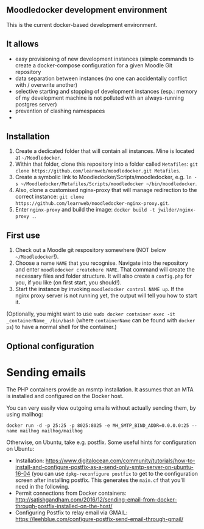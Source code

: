 Moodledocker development environment
------------------------------------

This is the current docker-based development environment.

## It allows

* easy provisioning of new development instances (simple commands to create a docker-compose configuration for a given Moodle Git repository
* data separation between instances (no one can accidentally conflict with / overwrite another)
* selective starting and stopping of development instances (esp.: memory of my development machine is not polluted with an always-running postgres server)
* prevention of clashing namespaces
* 

## Installation

1. Create a dedicated folder that will contain all instances. Mine is located at `~/Moodledocker`.
2. Within that folder, clone this repository into a folder called `Metafiles`: `git clone https://github.com/learnweb/moodledocker.git Metafiles`.
3. Create a symbolic link to Moodledocker/Scripts/moodledocker, e.g. `ln -s ~/Moodledocker/Metafiles/Scripts/moodledocker ~/bin/moodledocker`.
4. Also, clone a customised nginx-proxy that will manage redirection to the correct instance: `git clone https://github.com/learnweb/moodledocker-nginx-proxy.git`.
5. Enter `nginx-proxy` and build the image: `docker build -t jwilder/nginx-proxy .`.

## First use

1. Check out a Moodle git respository somewhere (NOT below `~/Moodledocker`!).
2. Choose a name `NAME` that you recognise. Navigate into the repository and enter `moodledocker createhere NAME`.  That command will create the necessary files and folder structure. It will also create a `config.php` for you, if you like (on first start, you should!).
3. Start the instance by invoking `moodledocker control NAME up`. If the nginx proxy server is not running yet, the output will tell you how to start it.

(Optionally, you might want to use `sudo docker container exec -it _containerName_ /bin/bash` (where `containerName` can be found with `docker ps`) to have a normal shell for the container.)
## Optional configuration

# Sending emails

The PHP containers provide an msmtp installation. It assumes that an MTA is installed and configured on the Docker host.

You can very easily view outgoing emails without actually sending them, by using mailhog:

`docker run -d -p 25:25 -p 8025:8025 -e MH_SMTP_BIND_ADDR=0.0.0.0:25 --name mailhog mailhog/mailhog`

Otherwise, on Ubuntu, take e.g. postfix. Some useful hints for configuration on Ubuntu:

* Installation: https://www.digitalocean.com/community/tutorials/how-to-install-and-configure-postfix-as-a-send-only-smtp-server-on-ubuntu-16-04 (you can use `dpkg-reconfigure postfix` to get to the configuration screen after installing postfix. This generates the `main.cf` that you'll need in the following.
* Permit connections from Docker containers: http://satishgandham.com/2016/12/sending-email-from-docker-through-postfix-installed-on-the-host/
* Configuring Postfix to relay email via GMAIL: https://leehblue.com/configure-postfix-send-email-through-gmail/
